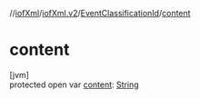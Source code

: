 //[iofXml](../../../index.md)/[iofXml.v2](../index.md)/[EventClassificationId](index.md)/[content](content.md)

# content

[jvm]\
protected open var [content](content.md): [String](https://docs.oracle.com/javase/8/docs/api/java/lang/String.html)
